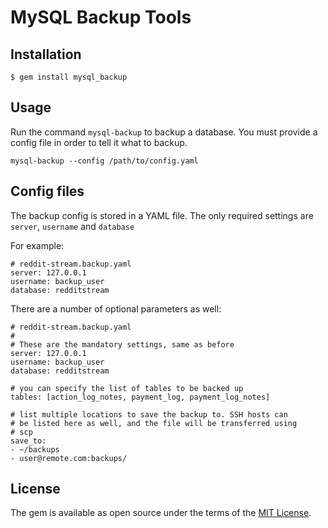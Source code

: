 # MySQL Backup Tools

## Installation

    $ gem install mysql_backup

## Usage

Run the command `mysql-backup` to backup a database. You must provide a config file in order to tell it what to backup.

    mysql-backup --config /path/to/config.yaml

## Config files

The backup config is stored in a YAML file. The only required settings are `server`, `username` and `database`

For example:

    # reddit-stream.backup.yaml
    server: 127.0.0.1
    username: backup_user
    database: redditstream

There are a number of optional parameters as well:

    # reddit-stream.backup.yaml
    #
    # These are the mandatory settings, same as before
    server: 127.0.0.1
    username: backup_user
    database: redditstream

    # you can specify the list of tables to be backed up
    tables: [action_log_notes, payment_log, payment_log_notes]

    # list multiple locations to save the backup to. SSH hosts can
    # be listed here as well, and the file will be transferred using
    # scp
    save_to:
    - ~/backups
    - user@remote.com:backups/



## License

The gem is available as open source under the terms of the [MIT License](http://opensource.org/licenses/MIT).

